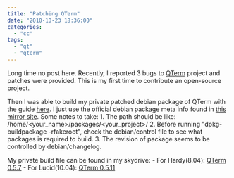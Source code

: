 ```yaml
---
title: "Patching QTerm"
date: "2010-10-23 18:36:00"
categories: 
  - "cc"
tags: 
  - "qt"
  - "qterm"
---
```


Long time no post here. Recently, I reported 3 bugs to [QTerm](http://qterm.sourceforge.net/wiki/index.php/Main_Page) project and patches were provided. This is my first time to contribute an open-source project.

Then I was able to build my private patched debian package of QTerm with the guide [here](http://ubuntuforums.org/showthread.php?t=51003). I just use the official debian package meta info found in [this mirror site](http://mirror.lupaworld.com/ubuntu/pool/universe/q/qterm/). Some notes to take: 1. The path should be like: /home/<your\_name>/packages/<your\_project>/ 2. Before running "dpkg-buildpackage -rfakeroot", check the debian/control file to see what packages is required to build. 3. The revision of package seems to be controlled by debian/changelog.

My private build file can be found in my skydrive: - For Hardy(8.04): [QTerm 0.5.7](http://cid-481cbe104492a3af.office.live.com/self.aspx/share/dev/QAnsiEditor/qterm%5E_0.5.7-2%5E_i386.deb) - For Lucid(10.04): [QTerm 0.5.11](http://cid-481cbe104492a3af.office.live.com/self.aspx/share/dev/QAnsiEditor/qterm%5E_0.5.11-2%5E_i386.deb)
